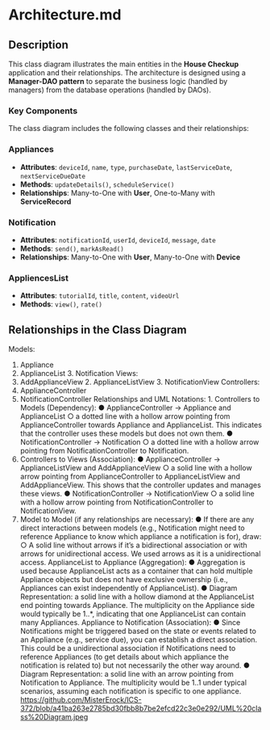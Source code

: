 # Architecture.md

## Description

This class diagram illustrates the main entities in the **House Checkup** application and their relationships. The architecture is designed using a **Manager-DAO pattern** to separate the business logic (handled by managers) from the database operations (handled by DAOs).

### **Key Components**

The class diagram includes the following classes and their relationships:


### **Appliances**
- **Attributes**: `deviceId`, `name`, `type`, `purchaseDate`, `lastServiceDate`, `nextServiceDueDate`
- **Methods**: `updateDetails()`, `scheduleService()`
- **Relationships**: Many-to-One with **User**, One-to-Many with **ServiceRecord**

### **Notification**
- **Attributes**: `notificationId`, `userId`, `deviceId`, `message`, `date`
- **Methods**: `send()`, `markAsRead()`
- **Relationships**: Many-to-One with **User**, Many-to-One with **Device**

### **AppliencesList**
- **Attributes**: `tutorialId`, `title`, `content`, `videoUrl`
- **Methods**: `view()`, `rate()`


## **Relationships in the Class Diagram**

Models:
1. Appliance
2. ApplianceList 3. Notification
Views:
1. AddApplianceView 2. ApplianceListView 3. NotificationView
Controllers:
1. ApplianceController
2. NotificationController
Relationships and UML Notations: 1. Controllers to Models (Dependency):
● ApplianceController -> Appliance and ApplianceList
○ a dotted line with a hollow arrow pointing from ApplianceController towards
Appliance and ApplianceList. This indicates that the controller uses these
models but does not own them. ● NotificationController -> Notification
○ a dotted line with a hollow arrow pointing from NotificationController to Notification.
2. Controllers to Views (Association):
● ApplianceController -> ApplianceListView and AddApplianceView
○ a solid line with a hollow arrow pointing from ApplianceController to
ApplianceListView and AddApplianceView. This shows that the controller
updates and manages these views. ● NotificationController -> NotificationView
○ a solid line with a hollow arrow pointing from NotificationController to NotificationView.
3. Model to Model (if any relationships are necessary):
● If there are any direct interactions between models (e.g., Notification might need to reference Appliance to know which appliance a notification is for), draw:
○ A solid line without arrows if it’s a bidirectional association or with arrows for unidirectional access. We used arrows as it is a unidirectional access.
ApplianceList to Appliance (Aggregation):
● Aggregation is used because ApplianceList acts as a container that can hold multiple Appliance objects but does not have exclusive ownership (i.e., Appliances can exist independently of ApplianceList).
● Diagram Representation: a solid line with a hollow diamond at the ApplianceList end pointing towards Appliance. The multiplicity on the Appliance side would typically be 1..*, indicating that one ApplianceList can contain many Appliances.
Appliance to Notification (Association):
● Since Notifications might be triggered based on the state or events related to an Appliance (e.g., service due), you can establish a direct association. This could be a unidirectional association if Notifications need to reference Appliances (to get details about which appliance the notification is related to) but not necessarily the other way around.
● Diagram Representation: a solid line with an arrow pointing from Notification to Appliance. The multiplicity would be 1..1 under typical scenarios, assuming each notification is specific to one appliance.
https://github.com/MisterErock/ICS-372/blob/a41ba263e2785bd30fbb8b7be2efcd22c3e0e292/UML%20class%20Diagram.jpeg



